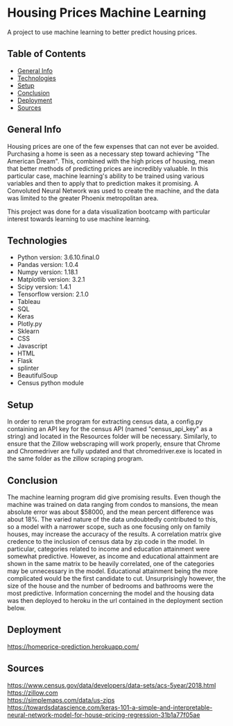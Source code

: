 # Housing Prices Machine Learning
A project to use machine learning to better predict housing prices.

## Table of Contents
* [General Info](#general-info)
* [Technologies](#technologies)
* [Setup](#setup)
* [Conclusion](#conclusion)
* [Deployment](#deployment)
* [Sources](#sources)

## General Info
Housing prices are one of the few expenses that can not ever be avoided. Purchasing a home is seen as a necessary step toward achieving "The American Dream". This, combined with the high prices of housing, mean that better methods of predicting prices are incredibly valuable. In this particular case, machine learning's ability to be trained using various variables and then to apply that to prediction makes it promising. A Convoluted Neural Network was used to create the machine, and the data was limited to the greater Phoenix metropolitan area.

This project was done for a data visualization bootcamp with particular interest towards learning to use machine learning.

## Technologies
* Python version: 3.6.10.final.0
* Pandas version: 1.0.4
* Numpy version: 1.18.1
* Matplotlib version: 3.2.1
* Scipy version: 1.4.1
* Tensorflow version: 2.1.0
* Tableau
* SQL
* Keras
* Plotly.py
* Sklearn
* CSS
* Javascript
* HTML
* Flask
* splinter
* BeautifulSoup
* Census python module

## Setup
In order to rerun the program for extracting census data, a config.py containing an API key for the census API (named "census_api_key" as a string) and located in 
the Resources folder will be necessary. Similarly, to ensure that the Zillow webscraping will work properly, ensure that Chrome and Chromedriver are fully updated and that chromedriver.exe is  located in the same folder as the zillow scraping program.

## Conclusion
The machine learning program did give promising results. Even though the machine was trained on data ranging from condos to mansions, the mean absolute error was about $58000, and the mean percent difference was about 18%. The varied nature of the data undoubtedly contributed to this, so a model with a narrower scope, such as one focusing only on family houses, may increase the accuracy of the results. A correlation matrix give credence to the inclusion of census data by zip code in the model. In particular, categories related to income and education attainment were somewhat predictive.  However, as income and educational attainment are shown in the same matrix to be heavily correlated, one of the categories may be unnecessary in the model. Educational attainment being the more complicated would be the first candidate to cut. Unsurprisingly however, the size of the house and the number of bedrooms and bathrooms were the most predictive. Information concerning the model and the housing data was then deployed to heroku in the url contained in the deployment section below.

## Deployment
https://homeprice-prediction.herokuapp.com/

## Sources
https://www.census.gov/data/developers/data-sets/acs-5year/2018.html  
https://zillow.com  
https://simplemaps.com/data/us-zips
https://towardsdatascience.com/keras-101-a-simple-and-interpretable-neural-network-model-for-house-pricing-regression-31b1a77f05ae
